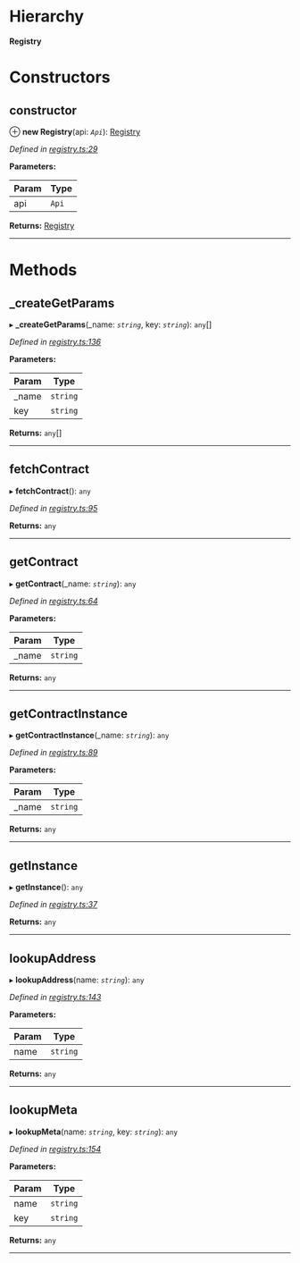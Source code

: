 

# Hierarchy

**Registry**

# Constructors

<a id="constructor"></a>

##  constructor

⊕ **new Registry**(api: *`Api`*): [Registry](_registry_.registry.md)

*Defined in [registry.ts:29](https://github.com/paritytech/js-libs/blob/0aad080/packages/contracts/src/registry.ts#L29)*

**Parameters:**

| Param | Type |
| ------ | ------ |
| api | `Api` |

**Returns:** [Registry](_registry_.registry.md)

___

# Methods

<a id="_creategetparams"></a>

##  _createGetParams

▸ **_createGetParams**(_name: *`string`*, key: *`string`*): `any`[]

*Defined in [registry.ts:136](https://github.com/paritytech/js-libs/blob/0aad080/packages/contracts/src/registry.ts#L136)*

**Parameters:**

| Param | Type |
| ------ | ------ |
| _name | `string` |
| key | `string` |

**Returns:** `any`[]

___
<a id="fetchcontract"></a>

##  fetchContract

▸ **fetchContract**(): `any`

*Defined in [registry.ts:95](https://github.com/paritytech/js-libs/blob/0aad080/packages/contracts/src/registry.ts#L95)*

**Returns:** `any`

___
<a id="getcontract"></a>

##  getContract

▸ **getContract**(_name: *`string`*): `any`

*Defined in [registry.ts:64](https://github.com/paritytech/js-libs/blob/0aad080/packages/contracts/src/registry.ts#L64)*

**Parameters:**

| Param | Type |
| ------ | ------ |
| _name | `string` |

**Returns:** `any`

___
<a id="getcontractinstance"></a>

##  getContractInstance

▸ **getContractInstance**(_name: *`string`*): `any`

*Defined in [registry.ts:89](https://github.com/paritytech/js-libs/blob/0aad080/packages/contracts/src/registry.ts#L89)*

**Parameters:**

| Param | Type |
| ------ | ------ |
| _name | `string` |

**Returns:** `any`

___
<a id="getinstance"></a>

##  getInstance

▸ **getInstance**(): `any`

*Defined in [registry.ts:37](https://github.com/paritytech/js-libs/blob/0aad080/packages/contracts/src/registry.ts#L37)*

**Returns:** `any`

___
<a id="lookupaddress"></a>

##  lookupAddress

▸ **lookupAddress**(name: *`string`*): `any`

*Defined in [registry.ts:143](https://github.com/paritytech/js-libs/blob/0aad080/packages/contracts/src/registry.ts#L143)*

**Parameters:**

| Param | Type |
| ------ | ------ |
| name | `string` |

**Returns:** `any`

___
<a id="lookupmeta"></a>

##  lookupMeta

▸ **lookupMeta**(name: *`string`*, key: *`string`*): `any`

*Defined in [registry.ts:154](https://github.com/paritytech/js-libs/blob/0aad080/packages/contracts/src/registry.ts#L154)*

**Parameters:**

| Param | Type |
| ------ | ------ |
| name | `string` |
| key | `string` |

**Returns:** `any`

___

